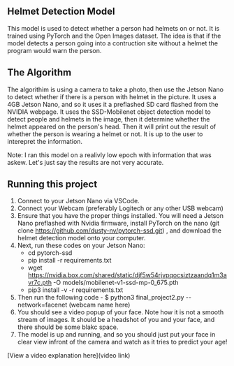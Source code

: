 ## Helmet Detection Model

This model is used to detect whether a person had helmets on or not. It is trained using PyTorch and the Open Images dataset. The idea is that if the model detects a person going into a contruction site without a helmet the program would warn the person.


## The Algorithm
The algorithim is using a camera to take a photo, then use the Jetson Nano to detect whether if there is a person with helmet in the picture. It uses a 4GB Jetson Nano, and so it uses it a preflashed SD card flashed from the NVIDIA webpage. It uses the SSD-Mobilenet object detection model to detect people and helmets in the image, then it determine whether the helmet appeared on the person's head. Then it will print out the result of whether the person is wearing a helmet or not. It is up to the user to interepret the information.

Note: I ran this model on a realivly low epoch with information that was askew. Let's just say the results are not very accurate.
## Running this project
1. Connect to your Jetson Nano via VSCode. 
2. Connect your Webcam (preferably Logitech or any other USB webcam)
3. Ensure that you have the proper things installed. You will need a Jetson Nano preflashed with Nvidia firmware, install PyTorch on the nano (git clone https://github.com/dusty-nv/pytorch-ssd.git) , and download the helmet detection model onto your computer.
4. Next, run these codes on your Jetson Nano:
   - cd pytorch-ssd
   - pip install -r requirements.txt
   - wget https://nvidia.box.com/shared/static/djf5w54rjvpqocsiztzaandq1m3avr7c.pth -O   models/mobilenet-v1-ssd-mp-0_675.pth
   - pip3 install -v -r requirements.txt
6. Then run the following code - $ python3 final_project2.py --network=facenet (webcam name here)
7. You should see a video popup of your face. Note how it is not a smooth stream of images. It should be a headshot of you and your face, and there should be some blakc space.
8. The model is up and running, and so you should just put your face in clear view infront of the camera and watch as it tries to predict your age!

[View a video explanation here](video link)
